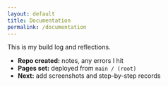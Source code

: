 ```yaml
---
layout: default
title: Documentation
permalink: /documentation
---
```


This is my build log and reflections.

- **Repo created:** notes, any errors I hit
- **Pages set:** deployed from `main / (root)`
- **Next:** add screenshots and step-by-step records
